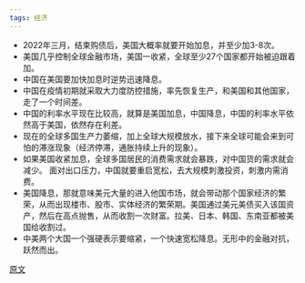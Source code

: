 ```yaml
---
tags: 经济
---
```


* 2022年三月，结束购债后，美国大概率就要开始加息，并至少加3-8次。
* 美国几乎控制全球金融市场，美国一收紧，全球至少27个国家都开始被迫跟着加。
* 中国在美国要加快加息时逆势迅速降息。
* 中国在疫情初期就采取大力度防控措施，率先恢复生产，和美国和其他国家，走了一个时间差。
* 中国的利率水平现在比较高，就算是美国加息，中国降息，中国的利率水平依然高于美国，依然存在利差。
* 现在的全球多国生产力萎缩，加上全球大规模放水，接下来全球可能会来到可怕的滞涨现象（经济停滞，通胀持续上升的现象）。
* 如果美国收紧加息，全球多国居民的消费需求就会暴跌，对中国货的需求就会减少。 面对出口压力，中国就要重启宽松，去大规模刺激投资，刺激内需消费。
* 美国降息，那就意味美元大量的进入他国市场，就会带动那个国家经济的繁荣，从而出现楼市、股市、实体经济的繁荣期。美国通过美元美债买入该国资产，然后在高点抛售，从而收割一次财富。拉美、日本、韩国、东南亚都被美国给收割过。
* 中美两个大国一个强硬表示要缩紧，一个快速宽松降息。无形中的金融对抗，跃然而出。 

[原文](https://mp.weixin.qq.com/s/uWoidr0XlrlB_Fn4miBQZQ)